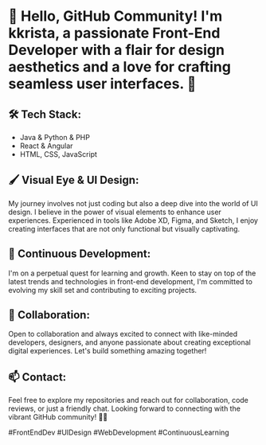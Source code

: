 <h1>👋 Hello, GitHub Community! I'm kkrista, a passionate Front-End Developer with a flair for design aesthetics and a love for crafting seamless user interfaces. 🚀 </h1>

## 🛠️ Tech Stack:

* Java & Python & PHP
* React & Angular
* HTML, CSS, JavaScript

## 🖌️ Visual Eye & UI Design:
My journey involves not just coding but also a deep dive into the world of UI design. I believe in the power of visual elements to enhance user experiences. Experienced in tools like Adobe XD, Figma, and Sketch, I enjoy creating interfaces that are not only functional but visually captivating.

## 🌱 Continuous Development:
I'm on a perpetual quest for learning and growth. Keen to stay on top of the latest trends and technologies in front-end development, I'm committed to evolving my skill set and contributing to exciting projects.

## 🤝 Collaboration:
Open to collaboration and always excited to connect with like-minded developers, designers, and anyone passionate about creating exceptional digital experiences. Let's build something amazing together!

## 📫 Contact:
Feel free to explore my repositories and reach out for collaboration, code reviews, or just a friendly chat. Looking forward to connecting with the vibrant GitHub community! 🚀🌐

#FrontEndDev #UIDesign #WebDevelopment #ContinuousLearning
